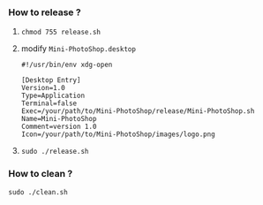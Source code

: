 ### How to release ? 

1. `chmod 755 release.sh`

2. modify `Mini-PhotoShop.desktop`

   ```shell
   #!/usr/bin/env xdg-open                                                         
   
   [Desktop Entry]
   Version=1.0
   Type=Application
   Terminal=false
   Exec=/your/path/to/Mini-PhotoShop/release/Mini-PhotoShop.sh           
   Name=Mini-PhotoShop
   Comment=version 1.0 
   Icon=/your/path/to/Mini-PhotoShop/images/logo.png

3. `sudo ./release.sh`



### How to clean ?

`sudo ./clean.sh`

